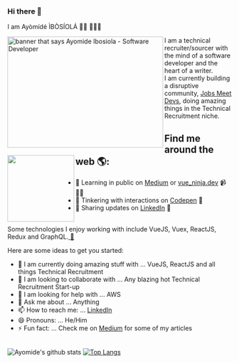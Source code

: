 ### Hi there 👋


I am Ayòmídé ÌBÒSÍOLÁ 👋🏾 👩🏾‍💻

<img align="left" width="350" height="250" src="https://user-images.githubusercontent.com/56524093/89119345-b6624b00-d462-11ea-90aa-fc2c33b7881b.jpg" alt="banner that says Ayomide Ibosiola - Software Developer">
I am a technical recruiter/sourcer with the mind of a software developer and the heart of a writer. 
<br>I am currently building a disruptive community, <a href="https://join.slack.com/t/slack-cwg4676/shared_invite/zt-16o41os2r-iOcXL5GNGfTkXJdctwD5gw">Jobs Meet Devs</a>, doing amazing things in the Technical Recruitment niche.


## Find me around the web 🌎: <a href="https://https://github.com/ayomideEnoch"><img align="left" width="150" height="150" src="https://github.com/M0nica/M0nica/blob/main/octomonica/m0nica-octocat-rotating.gif?raw=true"></a>

- 💬 Learning in public on <a href="https://ayomideibosiola.medium.com/">Medium</a> or <a href="https://ayomideibosiola.netlify.app/">vue_ninja.dev</a> 📹 ✍🏾
- 💬 Tinkering with interactions on <a href="https://codepen.io/ayomideEnoch"> Codepen</a> 🏓
- 💬 Sharing updates on <a href="https://www.linkedin.com/in/ayomide-ibosiola/">LinkedIn</a> 💼

<br>Some technologies I enjoy working with include VueJS, Vuex, ReactJS, Redux and GraphQL.<a href="https://stars.github.com/"> 🌟</a> 

Here are some ideas to get you started:

- 🔭 I am currently doing amazing stuff with ... VueJS, ReactJS and all things Technical Recruitment
- 👯 I am looking to collaborate with ... Any blazing hot Technical Recruitment Start-up 
- 🤔 I am looking for help with ... AWS
- 💬 Ask me about ... Anything
- 📫 How to reach me: ... [LinkedIn](https://www.linkedin.com/in/ayomide-ibosiola/)
- 😄 Pronouns: ... He/Him
- ⚡ Fun fact: ... Check me on <a href="https://ayomideibosiola.medium.com/">Medium</a> for some of my articles


 <br> ![Ayomide's github stats](https://github-readme-stats.vercel.app/api?username=ayomideEnoch&show_icons=true&theme=dark) [![Top Langs](https://github-readme-stats.vercel.app/api/top-langs/?username=ayomideEnoch)](https://github.com/anuraghazra/github-readme-stats)
